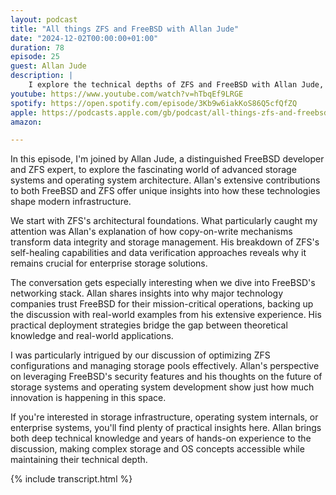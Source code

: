 ```yaml
---
layout: podcast
title: "All things ZFS and FreeBSD with Allan Jude"
date: "2024-12-02T00:00:00+01:00"
duration: 78
episode: 25
guest: Allan Jude
description: |
    I explore the technical depths of ZFS and FreeBSD with Allan Jude, diving into everything from filesystem architecture to operating system development. From copy-on-write design to advanced storage capabilities, we unpack what makes these technologies crucial for modern infrastructure.
youtube: https://www.youtube.com/watch?v=hTbqEf9LRGE
spotify: https://open.spotify.com/episode/3Kb9w6iakKoS86Q5cfQfZQ
apple: https://podcasts.apple.com/gb/podcast/all-things-zfs-and-freebsd-with-allan-jude/id1722663295?i=1000678932445
amazon:

---
```


In this episode, I'm joined by Allan Jude, a distinguished FreeBSD developer and ZFS expert, to explore the fascinating world of advanced storage systems and operating system architecture. Allan's extensive contributions to both FreeBSD and ZFS offer unique insights into how these technologies shape modern infrastructure.

We start with ZFS's architectural foundations. What particularly caught my attention was Allan's explanation of how copy-on-write mechanisms transform data integrity and storage management. His breakdown of ZFS's self-healing capabilities and data verification approaches reveals why it remains crucial for enterprise storage solutions.

The conversation gets especially interesting when we dive into FreeBSD's networking stack. Allan shares insights into why major technology companies trust FreeBSD for their mission-critical operations, backing up the discussion with real-world examples from his extensive experience. His practical deployment strategies bridge the gap between theoretical knowledge and real-world applications.

I was particularly intrigued by our discussion of optimizing ZFS configurations and managing storage pools effectively. Allan's perspective on leveraging FreeBSD's security features and his thoughts on the future of storage systems and operating system development show just how much innovation is happening in this space.

If you're interested in storage infrastructure, operating system internals, or enterprise systems, you'll find plenty of practical insights here. Allan brings both deep technical knowledge and years of hands-on experience to the discussion, making complex storage and OS concepts accessible while maintaining their technical depth.

{% include transcript.html %}